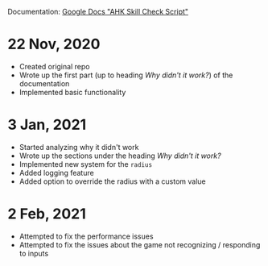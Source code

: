 Documentation: [Google Docs "AHK Skill Check Script"](https://docs.google.com/document/d/1hdxWs1B4XUBNSWsuO7dYCkg_6YBa4E0-jWKeLSXJ8yM/edit?usp=sharing)

# 22 Nov, 2020

* Created original repo
* Wrote up the first part (up to heading *Why didn't it work?*) of the documentation
* Implemented basic functionality

# 3 Jan, 2021

* Started analyzing why it didn't work
* Wrote up the sections under the heading *Why didn't it work?*
* Implemented new system for the `radius`
* Added logging feature
* Added option to override the radius with a custom value

# 2 Feb, 2021

* Attempted to fix the performance issues
* Attempted to fix the issues about the game not recognizing / responding to inputs
